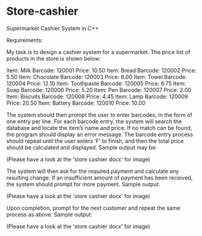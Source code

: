 # Store-cashier
Supermarket Cashier System in C++

Requirements:

My task is to design a cashier system for a supermarket. The price list of products in the store is shown below:
 
Item: Milk	         Barcode:	120001	        Price: 10.50
Item: Bread	         Barcode:	120002	        Price: 5.50
Item: Chocolate	     Barcode:	120003	        Price: 8.00
Item: Towel	         Barcode:	120004	        Price: 12.10
Item: Toothpaste	   Barcode:	120005	        Price: 6.75
Item: Soap	         Barcode:	120006	        Price: 5.20
Item: Pen	           Barcode:	120007	        Price: 2.00
Item: Biscuits	     Barcode:	120008	        Price: 4.45
Item: Lamp	         Barcode:	120009	        Price: 20.50
Item: Battery	       Barcode:	120010	        Price: 10.00

The system should then prompt the user to enter barcodes, in the form of one entry per line. For each barcode entry, the system will search the database and locate the item’s name and price. If no match can be found, the program should display an error message. The barcode entry process should repeat until the user enters ‘F’ to finish, and then the total price should be calculated and displayed. Sample output may be:

 (Please have a look at the 'store cashier docx' for image)

The system will then ask for the required payment and calculate any resulting change. If an insufficient amount of payment has been received, the system should prompt for more payment. Sample output:

 (Please have a look at the 'store cashier docx' for image)

Upon completion, prompt for the next customer and repeat the same process as above. Sample output:

 (Please have a look at the 'store cashier docx' for image)


